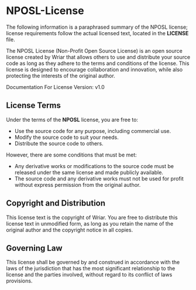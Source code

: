 # NPOSL-License
The following information is a paraphrased summary of the NPOSL license; license requirements follow the actual licensed text, located in the **LICENSE** file.

The NPOSL License (Non-Profit Open Source License) is an open source license created by Wriar that allows others to use and distribute your source code as long as they adhere to the terms and conditions of the license. This license is designed to encourage collaboration and innovation, while also protecting the interests of the original author.

Documentation For License Version: v1.0 
## License Terms

Under the terms of the **NPOSL** license, you are free to:

- Use the source code for any purpose, including commercial use.
- Modify the source code to suit your needs.
- Distribute the source code to others.

However, there are some conditions that must be met:

- Any derivative works or modifications to the source code must be released under the same license and made publicly available.
- The source code and any derivative works must not be used for profit without express permission from the original author.

## Copyright and Distribution

This license text is the copyright of Wriar. You are free to distribute this license text in unmodified form, as long as you retain the name of the original author and the copyright notice in all copies.

## Governing Law

This license shall be governed by and construed in accordance with the laws of the jurisdiction that has the most significant relationship to the license and the parties involved, without regard to its conflict of laws provisions.





